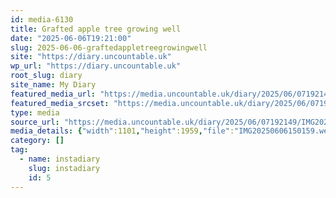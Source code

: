```yaml
---
id: media-6130
title: Grafted apple tree growing well
date: "2025-06-06T19:21:00"
slug: 2025-06-06-graftedappletreegrowingwell
site: "https://diary.uncountable.uk"
wp_url: "https://diary.uncountable.uk"
root_slug: diary
site_name: My Diary
featured_media_url: "https://media.uncountable.uk/diary/2025/06/07192149/IMG20250606150159.webp"
featured_media_srcset: "https://media.uncountable.uk/diary/2025/06/07192149/IMG20250606150159-169x300.webp 169w, https://media.uncountable.uk/diary/2025/06/07192149/IMG20250606150159-576x1024.webp 576w, https://media.uncountable.uk/diary/2025/06/07192149/IMG20250606150159-150x150.webp 150w, https://media.uncountable.uk/diary/2025/06/07192149/IMG20250606150159-360x640.webp 360w, https://media.uncountable.uk/diary/2025/06/07192149/IMG20250606150159.webp 1101w"
type: media
source_url: "https://media.uncountable.uk/diary/2025/06/07192149/IMG20250606150159.webp"
media_details: {"width":1101,"height":1959,"file":"IMG20250606150159.webp","filesize":183592,"sizes":{"medium":{"file":"IMG20250606150159-169x300.webp","width":169,"height":300,"filesize":28590,"mime_type":"image/webp","source_url":"https://media.uncountable.uk/diary/2025/06/07192149/IMG20250606150159-169x300.webp"},"large":{"file":"IMG20250606150159-576x1024.webp","width":576,"height":1024,"filesize":180240,"mime_type":"image/webp","source_url":"https://media.uncountable.uk/diary/2025/06/07192149/IMG20250606150159-576x1024.webp"},"thumbnail":{"file":"IMG20250606150159-150x150.webp","width":150,"height":150,"filesize":16102,"mime_type":"image/webp","source_url":"https://media.uncountable.uk/diary/2025/06/07192149/IMG20250606150159-150x150.webp"},"mobwidth":{"file":"IMG20250606150159-360x640.webp","width":360,"height":640,"filesize":92436,"mime_type":"image/webp","source_url":"https://media.uncountable.uk/diary/2025/06/07192149/IMG20250606150159-360x640.webp"},"full":{"file":"IMG20250606150159.webp","width":1101,"height":1959,"mime_type":"image/webp","source_url":"https://media.uncountable.uk/diary/2025/06/07192149/IMG20250606150159.webp"}},"image_meta":{"aperture":"0","credit":"","camera":"","caption":"","created_timestamp":"0","copyright":"","focal_length":"0","iso":"0","shutter_speed":"0","title":"","orientation":"0","keywords":[]}}
category: []
tag:
  - name: instadiary
    slug: instadiary
    id: 5
---
```


